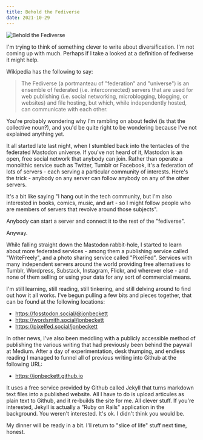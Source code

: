 ```yaml
---
title: Behold the Fediverse
date: 2021-10-29
---
```


![Behold the Fediverse](https://source.unsplash.com/03UCoidYvXw/1600x900)

I'm trying to think of something clever to write about diversification. I'm not coming up with much. Perhaps if I take a looked at a definition of fediverse it might help.

Wikipedia has the following to say:

> The Fediverse (a portmanteau of "federation" and "universe") is an ensemble of federated (i.e. interconnected) servers that are used for web publishing (i.e. social networking, microblogging, blogging, or websites) and file hosting, but which, while independently hosted, can communicate with each other.

You're probably wondering why I'm rambling on about fedivi (is that the collective noun?), and you'd be quite right to be wondering because I've not explained anything yet.

It all started late last night, when I stumbled back into the tentacles of the federated Mastodon universe. If you've not heard of it, Mastodon is an open, free social network that anybody can join. Rather than operate a monolithic service such as Twitter, Tumblr or Facebook, it's a federation of lots of servers - each serving a particular community of interests. Here's the trick - anybody on any server can follow anybody on any of the other servers.

It's a bit like saying "I hang out in the tech community, but I'm also interested in books, comics, music, and art - so I might follow people who are members of servers that revolve around those subjects".

Anybody can start a server and connect it to the rest of the "fediverse".

Anyway.

While falling straight down the Mastodon rabbit-hole, I started to learn about more federated services - among them a publishing service called "WriteFreely", and a photo sharing service called "PixelFed". Services with many independent servers around the world providing free alternatives to Tumblr, Wordpress, Substack, Instagram, Flickr, and wherever else - and none of them selling or using your data for any sort of commercial means.

I'm still learning, still reading, still tinkering, and still delving around to find out how it all works. I've begun pulling a few bits and pieces together, that can be found at the following locations:

- https://fosstodon.social/@jonbeckett
- https://wordsmith.social/jonbeckett
- https://pixelfed.social/jonbeckett

In other news, I've also been meddling with a publicly accessible method of publishing the various writing that had previously been behind the paywall at Medium. After a day of experimentation, desk thumping, and endless reading I managed to funnel all of previous writing into Github at the following URL:

- https://jonbeckett.github.io

It uses a free service provided by Github called Jekyll that turns markdown text files into a published website. All I have to do is upload articules as plain text to Github, and it re-builds the site for me. All clever stuff. If you're interested, Jekyll is actually a "Ruby on Rails" application in the background. You weren't interested. It's ok. I didn't think you would be.

My dinner will be ready in a bit. I'll return to "slice of life" stuff next time, honest.